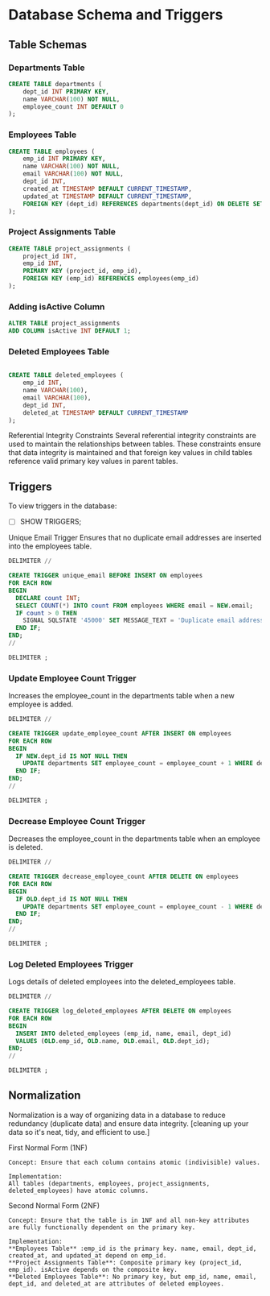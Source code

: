 # Database Schema and Triggers

## Table Schemas

### Departments Table
```sql
CREATE TABLE departments (
    dept_id INT PRIMARY KEY,
    name VARCHAR(100) NOT NULL,
    employee_count INT DEFAULT 0
);
```

### Employees Table

```sql
CREATE TABLE employees (
    emp_id INT PRIMARY KEY,
    name VARCHAR(100) NOT NULL,
    email VARCHAR(100) NOT NULL,
    dept_id INT,
    created_at TIMESTAMP DEFAULT CURRENT_TIMESTAMP,
    updated_at TIMESTAMP DEFAULT CURRENT_TIMESTAMP,
    FOREIGN KEY (dept_id) REFERENCES departments(dept_id) ON DELETE SET NULL
);
```

### Project Assignments Table

```sql
CREATE TABLE project_assignments (
    project_id INT,
    emp_id INT,
    PRIMARY KEY (project_id, emp_id),
    FOREIGN KEY (emp_id) REFERENCES employees(emp_id)
);
```

### Adding isActive Column

```sql
ALTER TABLE project_assignments
ADD COLUMN isActive INT DEFAULT 1;
```

### Deleted Employees Table

```sql

CREATE TABLE deleted_employees (
    emp_id INT,
    name VARCHAR(100),
    email VARCHAR(100),
    dept_id INT,
    deleted_at TIMESTAMP DEFAULT CURRENT_TIMESTAMP
);
```

Referential Integrity Constraints
Several referential integrity constraints are used to maintain the relationships between tables. These constraints ensure that data integrity is maintained and that foreign key values in child tables reference valid primary key values in parent tables.

## Triggers

To view triggers in the database:

- [ ] SHOW TRIGGERS;


Unique Email Trigger
Ensures that no duplicate email addresses are inserted into the employees table.

```sql
DELIMITER //

CREATE TRIGGER unique_email BEFORE INSERT ON employees
FOR EACH ROW
BEGIN
  DECLARE count INT;
  SELECT COUNT(*) INTO count FROM employees WHERE email = NEW.email;
  IF count > 0 THEN
    SIGNAL SQLSTATE '45000' SET MESSAGE_TEXT = 'Duplicate email address';
  END IF;
END;
//

DELIMITER ;
```

### Update Employee Count Trigger
Increases the employee_count in the departments table when a new employee is added.

```sql
DELIMITER //

CREATE TRIGGER update_employee_count AFTER INSERT ON employees
FOR EACH ROW
BEGIN
  IF NEW.dept_id IS NOT NULL THEN
    UPDATE departments SET employee_count = employee_count + 1 WHERE dept_id = NEW.dept_id;
  END IF;
END;
//

DELIMITER ;
```
### Decrease Employee Count Trigger
Decreases the employee_count in the departments table when an employee is deleted.

```sql
DELIMITER //

CREATE TRIGGER decrease_employee_count AFTER DELETE ON employees
FOR EACH ROW
BEGIN
  IF OLD.dept_id IS NOT NULL THEN
    UPDATE departments SET employee_count = employee_count - 1 WHERE dept_id = OLD.dept_id;
  END IF;
END;
//

DELIMITER ;
```

### Log Deleted Employees Trigger
Logs details of deleted employees into the deleted_employees table.

```sql
DELIMITER //

CREATE TRIGGER log_deleted_employees AFTER DELETE ON employees
FOR EACH ROW
BEGIN
  INSERT INTO deleted_employees (emp_id, name, email, dept_id)
  VALUES (OLD.emp_id, OLD.name, OLD.email, OLD.dept_id);
END;
//

DELIMITER ;
```

## Normalization

Normalization is a way of organizing data in a database to reduce redundancy (duplicate data) and ensure data integrity. 
[cleaning up your data so it's neat, tidy, and efficient to use.]

First Normal Form (1NF)

    Concept: Ensure that each column contains atomic (indivisible) values.
    
    Implementation:
    All tables (departments, employees, project_assignments, deleted_employees) have atomic columns.

Second Normal Form (2NF)

    Concept: Ensure that the table is in 1NF and all non-key attributes are fully functionally dependent on the primary key.
    
    Implementation:
    **Employees Table** :emp_id is the primary key. name, email, dept_id, created_at, and updated_at depend on emp_id.
    **Project Assignments Table**: Composite primary key (project_id, emp_id). isActive depends on the composite key.
    **Deleted Employees Table**: No primary key, but emp_id, name, email, dept_id, and deleted_at are attributes of deleted employees.
